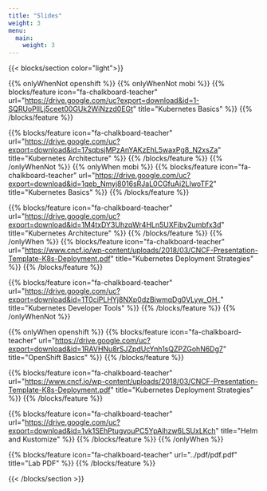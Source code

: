 ```yaml
---
title: "Slides"
weight: 3
menu:
  main:
    weight: 3
---
```


{{< blocks/section color="light">}}

{{% onlyWhenNot openshift %}}
{{% onlyWhenNot mobi %}}
{{% blocks/feature icon="fa-chalkboard-teacher" url="https://drive.google.com/uc?export=download&id=1-SQRUoPllLj5ceet00GUk2WiNzzd0EGt" title="Kubernetes Basics" %}}
{{% /blocks/feature %}}

{{% blocks/feature icon="fa-chalkboard-teacher" url="https://drive.google.com/uc?export=download&id=17sqbsjMPzAnYAKzEhL5waxPg8_N2xsZa" title="Kubernetes Architecture" %}}
{{% /blocks/feature %}}
{{% /onlyWhenNot %}}
{{% onlyWhen mobi %}}
{{% blocks/feature icon="fa-chalkboard-teacher" url="https://drive.google.com/uc?export=download&id=1qeb_Nmyj8016sRJaL0CGfuAi2LIwoTF2" title="Kubernetes Basics" %}}
{{% /blocks/feature %}}

{{% blocks/feature icon="fa-chalkboard-teacher" url="https://drive.google.com/uc?export=download&id=1M4txDY3UhzqWr4HLn5UXFibv2umbfx3d" title="Kubernetes Architecture" %}}
{{% /blocks/feature %}}
{{% /onlyWhen %}}
{{% blocks/feature icon="fa-chalkboard-teacher" url="https://www.cncf.io/wp-content/uploads/2018/03/CNCF-Presentation-Template-K8s-Deployment.pdf" title="Kubernetes Deployment Strategies" %}}
{{% /blocks/feature %}}

{{% blocks/feature icon="fa-chalkboard-teacher" url="https://drive.google.com/uc?export=download&id=1T0ciPLHYj8NXp0dzBiwmqDg0VLyw_OH_" title="Kubernetes Developer Tools" %}}
{{% /blocks/feature %}}
{{% /onlyWhenNot %}}

{{% onlyWhen openshift %}}
{{% blocks/feature icon="fa-chalkboard-teacher" url="https://drive.google.com/uc?export=download&id=1RAVHNu8rSJZpdUcYnh1sQZPZGohN6Dg7" title="OpenShift Basics" %}}
{{% /blocks/feature %}}

{{% blocks/feature icon="fa-chalkboard-teacher" url="https://www.cncf.io/wp-content/uploads/2018/03/CNCF-Presentation-Template-K8s-Deployment.pdf" title="Kubernetes Deployment Strategies" %}}
{{% /blocks/feature %}}

{{% blocks/feature icon="fa-chalkboard-teacher" url="https://drive.google.com/uc?export=download&id=1vk1SEhPtugvouPC5YpAlhzw6LSUxLKch" title="Helm and Kustomize" %}}
{{% /blocks/feature %}}
{{% /onlyWhen %}}

{{% blocks/feature icon="fa-chalkboard-teacher" url="../pdf/pdf.pdf" title="Lab PDF" %}}
{{% /blocks/feature %}}

{{< /blocks/section >}}
